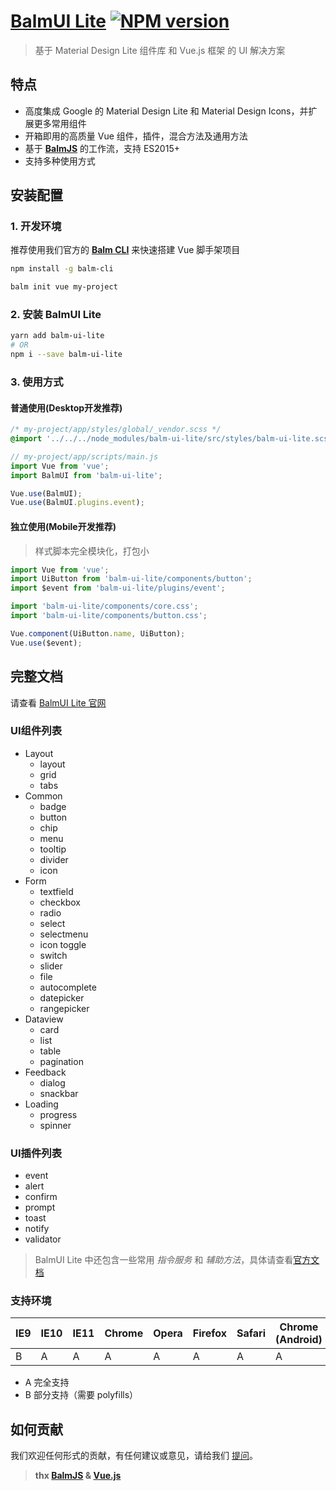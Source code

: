 # [BalmUI Lite](http://mdl.balmjs.com/) [![NPM version][balm-ui-lite-image]][balm-ui-lite-url]
> 基于 Material Design Lite 组件库 和 Vue.js 框架 的 UI 解决方案

## 特点

- 高度集成 Google 的 Material Design Lite 和 Material Design Icons，并扩展更多常用组件
- 开箱即用的高质量 Vue 组件，插件，混合方法及通用方法
- 基于 __[BalmJS](http://balmjs.com/)__ 的工作流，支持 ES2015+
- 支持多种使用方式

## 安装配置

### 1. 开发环境

推荐使用我们官方的 __[Balm CLI](https://github.com/balmjs/balm-cli)__ 来快速搭建 Vue 脚手架项目

```sh
npm install -g balm-cli

balm init vue my-project
```

### 2. 安装 BalmUI Lite

```sh
yarn add balm-ui-lite
# OR
npm i --save balm-ui-lite
```

### 3. 使用方式

#### 普通使用(Desktop开发推荐)

```css
/* my-project/app/styles/global/_vendor.scss */
@import '../../../node_modules/balm-ui-lite/src/styles/balm-ui-lite.scss';
```

```js
// my-project/app/scripts/main.js
import Vue from 'vue';
import BalmUI from 'balm-ui-lite';

Vue.use(BalmUI);
Vue.use(BalmUI.plugins.event);
```

#### 独立使用(Mobile开发推荐)
> 样式脚本完全模块化，打包小

```js
import Vue from 'vue';
import UiButton from 'balm-ui-lite/components/button';
import $event from 'balm-ui-lite/plugins/event';

import 'balm-ui-lite/components/core.css';
import 'balm-ui-lite/components/button.css';

Vue.component(UiButton.name, UiButton);
Vue.use($event);
```

## 完整文档

请查看 [BalmUI Lite 官网](http://mdl.balmjs.com/)

### UI组件列表

- Layout
    - layout
    - grid
    - tabs
- Common
    - badge
    - button
    - chip
    - menu
    - tooltip
    - divider
    - icon
- Form
    - textfield
    - checkbox
    - radio
    - select
    - selectmenu
    - icon toggle
    - switch
    - slider
    - file
    - autocomplete
    - datepicker
    - rangepicker
- Dataview
    - card
    - list
    - table
    - pagination
- Feedback
    - dialog
    - snackbar
- Loading
    - progress
    - spinner

### UI插件列表

- event
- alert
- confirm
- prompt
- toast
- notify
- validator

> BalmUI Lite 中还包含一些常用 _指令服务_ 和 _辅助方法_，具体请查看[官方文档](http://mdl.balmjs.com/)

### 支持环境

| IE9 | IE10 | IE11 | Chrome | Opera | Firefox | Safari | Chrome (Android) | Mobile Safari |
|-----|------|------|--------|-------|---------|--------|------------------|---------------|
| B   | A    | A    | A      | A     | A       | A      | A                | A             |

- A 完全支持
- B 部分支持（需要 polyfills）

## 如何贡献

我们欢迎任何形式的贡献，有任何建议或意见，请给我们 [提问](https://github.com/balmjs/ui-vue-lite/issues)。


[balm-ui-lite-image]: https://badge.fury.io/js/balm-ui-lite.svg
[balm-ui-lite-url]: https://npmjs.org/package/balm-ui-lite


> __thx [BalmJS](http://balmjs.com/) & [Vue.js](https://vuejs.org/)__
